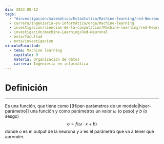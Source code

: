 ```yaml
---
dia: 2023-08-12
tags:
  - "#investigación/matemática/Estadística/Machine-learning/red-Neuronal"
  - carrera/ingeniería-en-informática/orga/Machine-learning
  - investigación/ciencias-de-la-computación/Machine-learning/red-Neuronal
  - investigación/machine-Learning/Red-Neuronal
  - nota/facultad
  - nota/investigacion
vinculoFacultad:
  - tema: Machine learning
    capitulo: 9
    materia: Organización de datos
    carrera: Ingeniería en informática
---
```

# Definición
---
Es una función, que tiene como [[Hiper-parámetros de un modelo|hiper-parámetro]] una función y como parámetros un valor $\omega$ (o peso) y $b$ (o sesgo) $$ o = f(\omega \cdot x + b)$$
donde $o$ es el output de la neurona y $x$ es el parámetro que va a tener que aprender.